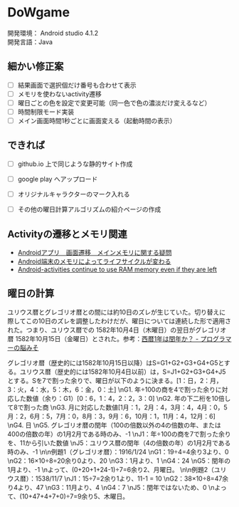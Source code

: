 # DoWgame

開発環境： Android studio 4.1.2  
開発言語：Java  


## 細かい修正案
-[ ] 結果画面で選択個だけ番号も合わせて表示
-[ ] メモリを使わないactivity遷移
-[ ] 曜日ごとの色を設定で変更可能（同一色で色の濃淡だけ変えるなど）
-[ ] 時間制限モード実装
-[ ] メイン画面時間1秒ごとに画面変える（起動時間の表示）

## できれば
- [ ] github.io 上で同じような静的サイト作成
- [ ] google play へアップロード
- [ ] オリジナルキャラクターのマーク入れる
- [ ] その他の曜日計算アルゴリズムの紹介ページの作成


## Activityの遷移とメモリ関連
- [Androidアプリ　画面遷移　メインメモリに関する疑問](https://teratail.com/questions/3202)
- [Android端末のメモリによってライフサイクルが変わる](https://techblog.recochoku.jp/7189)
- [Android-activities continue to use RAM memory even if they are left](https://stackoverflow.com/questions/30691271/android-activities-continue-to-use-ram-memory-even-if-they-are-left)

## 曜日の計算
ユリウス暦とグレゴリオ暦との間には約10日のズレが生じていた。切り替えに際してこの10日のズレを調整したわけだが、曜日については連続した形で適用された。つまり、ユリウス暦での 1582年10月4日（木曜日）の翌日がグレゴリオ暦 1582年10月15日（金曜日）とされた。参考：[西暦1年は閏年か？ \- プログラマーの脳みそ](https://nagise.hatenablog.jp/entry/2020/10/30/173911)

グレゴリオ暦（歴史的には1582年10月15日以降）はS=G1+G2+G3+G4+G5とする。ユリウス暦（歴史的には1582年10月4日以前）は，S=J1+G2+G3+G4+J5とする。Sを7で割った余りで、曜日が以下のように決まる。[1：日，2：月，3：火，4：水，5：木，6：金，0：土] \nG1. 年÷100の商を4で割った余りに対応した数値（余り：G1）[0：6，1：4，2：2，3：0] \nG2. 年の下二桁を10倍して8で割った商 \nG3. 月に対応した数値[1月：1，2月：4，3月：4，4月：0，5月：2，6月：5，7月：0，8月：3，9月：6，10月：1，11月：4，12月：6] \nG4. 日 \nG5. グレゴリオ暦の閏年（100の倍数以外の4の倍数の年、または400の倍数の年）の1月2月である時のみ、-1 \nJ1：年÷100の商を7で割った余りを、11から引いた数値 \nJ5：ユリウス暦の閏年（4の倍数の年）の1月2月である時のみ、-1 \n\n例題1（グレゴリオ暦）：1916/1/24 \nG1：19÷4=4余り3より、0 \nG2：16×10÷8=20余り0より、20 \nG3：1月より、1 \nG4：24 \nG5：閏年の1月より、-1 \nよって、(0+20+1+24-1)÷7=6余り2、月曜日。 \n\n例題2（ユリウス暦）：1538/11/7 \nJ1：15÷7=2余り1より、11-1 = 10 \nG2：38×10÷8=47余り4より、47 \nG3：11月より、4 \nG4：7 \nJ5：閏年ではないため、0 \nよって、(10+47+4+7+0)÷7=9余り5、木曜日。
